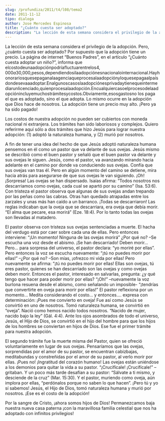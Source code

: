 ```yaml
---
slug: /profundiza/2011/t4/l08/tema2
date: 2011-11-12
tipo: dialoga
author: Jose Mercedes Espinosa
title: "¿Cuánto cuesta ser adoptado?"
description: "La lección de esta semana considera el privilegio de la adopción. Pero, ¿cuánto  cuesta ser adoptado? Por supuesto que la adopción tiene un precio. La página de  internet “Buenos Padres”, en el artículo “¿Cuánto cuesta adoptar un niño?”,  informa que el costo de una adopción p..."
---
```


La lección de esta semana considera el privilegio de la adopción. Pero, ¿cuánto cuesta ser adoptado? Por supuesto que la adopción tiene un precio. La página de internet “Buenos Padres”, en el artículo “¿Cuánto cuesta adoptar un niño?”, informa que elcostodeunaadopciónpodríafluctuarentrelos$4,000a$30,000,pesos,dependiendosilaadopciónesnacionalointernacional.Hayhonorariosquesepaganalaagenciaqueprocesalaadopciónyloquesepagaalpaísdondesevaaadoptar.Enalgunoscasoslaadopciónesprivadaytienequeintermediarunlicenciado,quienprocesalaadopción.Encualquiercasoelprocesodelaadopciónincluyemuchostrámitesycostos.Obviamente,esosgastosno los paga el que es adoptado, sino el que adopta. Lo mismo ocurre en la adopción que Dios hace de nosotros. La adopción tiene un precio muy alto. ¡Pero ya ha sido pagado!

Los costos de nuestra adopción no pueden ser cubiertos con moneda nacional ni extranjera. Los trámites han sido laboriosos y complejos. Quiero referirme aquí sólo a dos trámites que hizo Jesús para lograr nuestra adopción: (1) adoptó la naturaleza humana, y (2) murió por nosotros.

A fin de tener una idea del hecho de que Jesús adoptó naturaleza humana pensemos en él como un pastor que va delante de sus ovejas. Jesús mismo se describió como el buen pastor y señaló que el buen pastor va delante y sus ovejas le siguen. Jesús, como el pastor, va avanzando mirando hacia adelante en el camino por donde va conduciendo sus ovejas. Confía que sus ovejas van tras él. Pero en algún momento del camino se detiene, mira hacia atrás para asegurarse de que sus ovejas le van siguiendo. ¡Oh! ¡Sorpresa! Las ovejas se han dispersado. Isaías afirma: “Todos nosotros nos descarriamos como ovejas, cada cual se apartó por su camino” (Isa. 53:6). Con tristeza el pastor observa que algunas de sus ovejas andan trepando por las peñas como las cabras. Otras han quedado atrapadas entre los zarzales y unas más han caído a un barranco. ¡Todas se descarriaron! Las reglas indicaban que la oveja que se descarriara, era oveja que debía morir. “El alma que pecare, esa morirá” (Eze. 18:4). Por lo tanto todas las ovejas son llevadas al matadero.

El pastor observa con tristeza sus ovejas sentenciadas a muerte. El hacha del verdugo está por caer sobre cada una de ellas. Pero entonces interviene: “¡Un momento! Ninguna de las ovejas morirá” ¿Por qué no? –Se escucha una voz desde el abismo. ¡Se han descarriado! Deben morir… Pero… para sorpresa del universo, el pastor declara: “yo moriré por ellas”. Pero entonces la voz se escucha nuevamente: “¡tú no puedes morir por ellas!” –¿Por qué no? –Son mías, ¡ofrezco mi vida por ellas! Pero nuevamente se afirma: “¡tú no puedes morir por ellas! Ellas son ovejas, tú eres pastor, quienes se han descarriado son las ovejas y como ovejas deben morir. Entonces el pastor, interesado en salvarlas, pregunta: ¿y qué tengo que hacer para poder morir por ellas? “¡Oh!” –nuevamente la voz burlona resuena desde el abismo, como señalando un imposible- “¡tendrías que convertirte en oveja para morir por ellas!” El pastor reflexiona por un momento… Medita considerando el costo… y entonces…. expresa con determinación: ¡Pues me convierto en oveja! Fue así como Jesús se convirtió en uno de nosotros. Tomó naturaleza humana, se convirtió en “oveja”. Nació como hemos nacido todos nosotros. “Nacido de mujer, nacido bajo la ley” (Gál. 4:4). Ante los ojos asombrados de todo el universo, Jesús, el Hijo de Dios, se convirtió en el hijo del hombre para que los hijos de los hombres se conviertan en hijos de Dios. Ese fue el primer trámite para nuestra adopción.

El segundo trámite fue la muerte misma del Pastor, quien se ofreció voluntariamente en lugar de sus ovejas. Pensaríamos que las ovejas, sorprendidas por el amor de su pastor, se encuentran cabizbajas, meditabundas y constreñidas por el amor de su pastor, al verlo morir por ellas. ¡Pues no! ¡Ingratitud del corazón humano! Las ovejas están uniéndose a los demonios para quitar la vida a su pastor. “¡Crucifícale! ¡Crucifícale!” –gritaban. Y un poco más tarde desafían a su pastor: “Sálvate a ti mismo, y desciende de la cruz” (Mar. 15:30). Y el pastor, muriendo como oveja, aún implora por ellas, “perdónalos porque no saben lo que hacen”. ¡Pero tú y yo sí sabemos! Jesús, el Hijo de Dios, tomó naturaleza humana y murió por nosotros. ¡Ese es el costo de la adopción!

Por la sangre de Cristo, ¡ahora somos hijos de Dios! Permanezcamos baja nuestra nueva casa paterna ¡con la maravillosa familia celestial que nos ha adoptado con infinitos privilegios!
